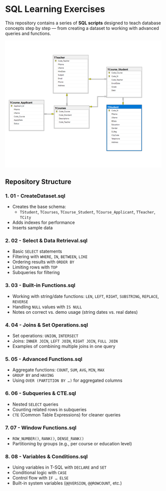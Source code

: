 #  SQL Learning Exercises

This repository contains a series of **SQL scripts** designed to teach database concepts step by step — from creating a dataset to working with advanced queries and functions.

![Database Schema](https://github.com/Eshkiki/MSSQL-Query-Syntax/blob/69535c58d8da7cdea5eac4139ad5faed7556f73e/Diagram.png)

##  Repository Structure

### 1. **01 - CreateDataset.sql**
- Creates the base schema:
  - `TStudent`, `TCourses`, `TCourse_Student`, `TCourse_Applicant`, `TTeacher`, `TCity`
- Adds indexes for performance
- Inserts sample data 

### 2. **02 - Select & Data Retrieval.sql**
- Basic `SELECT` statements
- Filtering with `WHERE`, `IN`, `BETWEEN`, `LIKE`
- Ordering results with `ORDER BY`
- Limiting rows with `TOP`
- Subqueries for filtering

### 3. **03 - Built-in Functions.sql**
- Working with string/date functions: `LEN`, `LEFT`, `RIGHT`, `SUBSTRING`, `REPLACE`, `REVERSE`
- Handling `NULL` values with `IS NULL`
- Notes on correct vs. demo usage (string dates vs. real dates)

### 4. **04 - Joins & Set Operations.sql**
- Set operations: `UNION`, `INTERSECT`
- Joins: `INNER JOIN`, `LEFT JOIN`, `RIGHT JOIN`, `FULL JOIN`
- Examples of combining multiple joins in one query

### 5. **05 - Advanced Functions.sql**
- Aggregate functions: `COUNT`, `SUM`, `AVG`, `MIN`, `MAX`
- `GROUP BY` and `HAVING`
- Using `OVER (PARTITION BY …)` for aggregated columns

### 6. **06 - Subqueries & CTE.sql**
- Nested `SELECT` queries
- Counting related rows in subqueries
- `CTE` (Common Table Expressions) for cleaner queries

### 7. **07 - Window Functions.sql**
- `ROW_NUMBER()`, `RANK()`, `DENSE_RANK()`
- Partitioning by groups (e.g., per course or education level)

### 8. **08 - Variables & Conditions.sql**
- Using variables in T-SQL with `DECLARE` and `SET`
- Conditional logic with `CASE`
- Control flow with `IF … ELSE`
- Built-in system variables (`@@VERSION`, `@@ROWCOUNT`, etc.)
